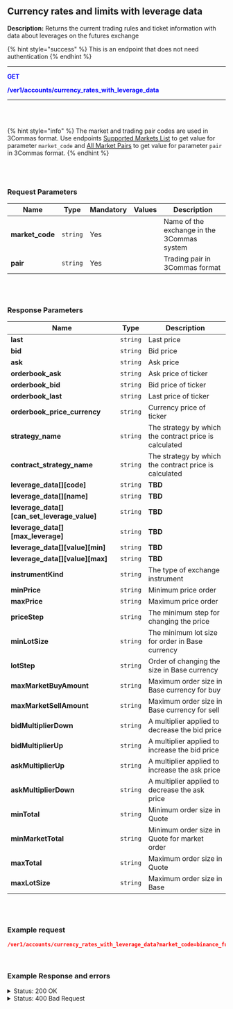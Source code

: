 ## Currency rates and limits with leverage data<br>

**Description:** Returns the current trading rules and ticket information with data about leverages on the futures exchange<br>

{% hint style="success" %}
This is an endpoint that does not need authentication
{% endhint %}
<br>

-------- 

<mark style="color:blue;background-color:white"> **GET**

<mark style="color:blue;background-color:white"> **/ver1/accounts/currency_rates_with_leverage_data**

-------- 
<br>
<br>


{% hint style="info" %}
The market and trading pair codes are used in 3Commas format. Use endpoints [Supported Markets List](Market%20data/1.Supported%20markets%20list.md) to get value for parameter `market_code` and [All Market Pairs](Market%20data/2.All%20market%20pairs.md) to get value for parameter `pair` in 3Commas format.
{% endhint %}


<br>
<br>

### Request Parameters<br>

| Name | Type |	Mandatory |	Values	| Description|
|------|------|-----------|-----------------|------------|
| **market_code** | `string`	| Yes |	| Name of the exchange in the 3Commas system |
| **pair** | `string`	| Yes |	| Trading pair in 3Commas format |

<br>
<br>

### Response Parameters<br>

| Name | Type |  Description|
|------|------|-----------|
|**last**  | `string` | Last price|
|**bid**  | `string`  | Bid price |
| **ask**  | `string` | Ask price |
| **orderbook_ask**  | `string` | Ask price of ticker|
| **orderbook_bid**  | `string` | Bid price of ticker|
| **orderbook_last**  | `string`  | Last price of ticker|
| **orderbook_price_currency**  | `string`  | Currency price of ticker |
| **strategy_name**  | `string` | The strategy by which the contract price is calculated |
|**contract_strategy_name**| `string` | The strategy by which the contract price is calculated |
|**leverage_data[][code]**| `string` | **TBD** |
|**leverage_data[][name]**| `string` | **TBD** |
|**leverage_data[][can_set_leverage_value]**| `string` | **TBD** |
|**leverage_data[][max_leverage]**| `string` | **TBD** |
|**leverage_data[][value][min]**| `string` | **TBD** |
|**leverage_data[][value][max]**| `string` | **TBD** |
| **instrumentKind**  | `string`  | The type of exchange instrument |
| **minPrice**  | `string`  | Minimum price order |
| **maxPrice**  | `string`  | Maximum price order |
| **priceStep**  | `string` | The minimum step for changing the price  |
| **minLotSize**  | `string`  | The minimum lot size for order in Base currency |
| **lotStep**  | `string` | Order of changing the size in Base currency  |
| **maxMarketBuyAmount**  | `string`  | Maximum order size in Base currency for buy |
| **maxMarketSellAmount**  |`string`| Maximum order size in Base currency for sell |
| **bidMultiplierDown**  | `string` | A multiplier applied to decrease the bid price |
| **bidMultiplierUp**  | `string` | A multiplier applied to increase the bid price |
| **askMultiplierUp**  | `string` | A multiplier applied to increase the ask price |
| **askMultiplierDown**  | `string` | A multiplier applied to decrease the ask price|
| **minTotal**  | `string`  | Minimum order size in Quote |
| **minMarketTotal**  | `string`  | Minimum order size in Quote for market order |
| **maxTotal**  |   `string`| Maximum order size in Quote |
|**maxLotSize**  | `string` | Maximum order size in Base |
<br>
<br>

### Example request<br>

```json
/ver1/accounts/currency_rates_with_leverage_data?market_code=binance_futures_eea&pair=BNFCR_1INCHUSDT
```
<br>

### Example Response and errors<br>

<details>
<summary>Status: 200 OK</summary><br>

```JSON
{
  "last": "0.3039",
  "bid": "0.3039",
  "ask": "0.304",
  "orderbook_ask": "0.304",
  "orderbook_bid": "0.3039",
  "orderbook_last": "0.3039",
  "orderbook_price_currency": "BNFCR",
  "strategy_name": "orderbook_price",
  "contract_strategy_name": "orderbook_price",
  "leverage_data": [
    {
      "code": "cross",
      "name": "Cross",
      "can_set_leverage_value": true,
      "available_leverage_values": [
        
      ],
      "max_leverage": "25.0",
      "valid": {
        "min": 1,
        "max": "25.0"
      }
    }
  ],
  "instrumentKind": "linear_futures",
  "priceStep": "0.0001",
  "minLotSize": "1.0",
  "maxLotSize": "5000000.0",
  "lotStep": "1.0",
  "maxMarketBuyAmount": "500000.0",
  "maxMarketSellAmount": "500000.0",
  "minMarketBuyAmount": "1.0",
  "minMarketSellAmount": "1.0",
  "minTotal": "5.0",
  "bidMultiplierUp": "1.1",
  "askMultiplierDown": "0.9",
  "minPrice": "0.0613",
  "maxPrice": "100000.0"
}
```
</details>

<details><br>
<summary>Status: 400 Bad Request</summary><br>

```JSON
{
  "error": "Unknown pair"
}
```
</details>
